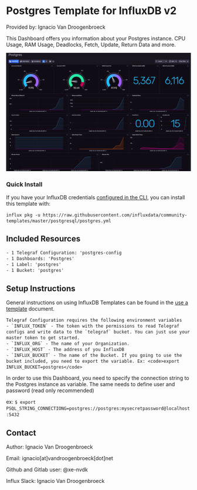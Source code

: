# Postgres Template for InfluxDB v2

Provided by: Ignacio Van Droogenbroeck

This Dashboard offers you information about your Postgres instance. CPU Usage, RAM Usage, Deadlocks, Fetch, Update, Return Data and more.

![Dashboard Screenshot](screenshot.png)

### Quick Install

If you have your InfluxDB credentials [configured in the CLI](Vhttps://v2.docs.influxdata.com/v2.0/reference/cli/influx/config/), you can install this template with:

```
influx pkg -u https://raw.githubusercontent.com/influxdata/community-templates/master/postgresql/postgres.yml
```

## Included Resources

    - 1 Telegraf Configuration: 'postgres-config
    - 1 Dashboards: 'Postgres'
    - 1 Label: 'postgres'
    - 1 Bucket: 'postgres'

## Setup Instructions

General instructions on using InfluxDB Templates can be found in the [use a template](../docs/use_a_template.md) document.
    
    Telegraf Configuration requires the following environment variables
    - `INFLUX_TOKEN` - The token with the permissions to read Telegraf configs and write data to the `telegraf` bucket. You can just use your master token to get started.
    - `INFLUX_ORG` - The name of your Organization.
    - `INFLUX_HOST` - The address of you InfluxDB
    - `INFLUX_BUCKET` - The name of the Bucket. If you going to use the bucket included, you need to export the variable. Ex: <code>export INFLUX_BUCKET=postgres</code>

In order to use this Dashboard, you need to specify the connection string to the Postgres instance as variable. The same needs to define user and password (read only recommended)

ex: <code>$ export PSQL_STRING_CONNECTIONG=postgres://postgres:mysecretpassword@localhost:5432</code>

## Contact

Author: Ignacio Van Droogenbroeck

Email: ignacio[at]vandroogenbroeck[dot]net

Github and Gitlab user: @xe-nvdk 

Influx Slack: Ignacio Van Droogenbroeck
